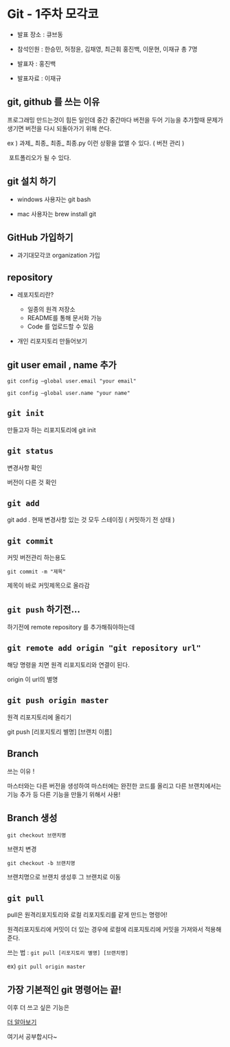 # Git - 1주차 모각코 



- 발표 장소 : 큐브동
- 참석인원 : 한승민, 허정윤, 김채영, 최근휘 홍진백, 이문현, 이재규 총 7명

- 발표자 : 홍진백
- 발표자료 : 이재규

## git, github 를 쓰는 이유

프로그래밍 만드는것이 힘든 일인데 중간 중간마다 버전을 두어 기능을 추가할때 문제가 생기면 버전을 다시 되돌아가기 위해 쓴다.

ex ) 과제_ 최종_ 최종_ 최종.py 이런 상황을 없앨 수 있다. ( 버전 관리 )

​       포트폴리오가 될 수 있다.

## git 설치 하기

- windows 사용자는 git bash 

- mac 사용자는 brew install git

## GitHub 가입하기

- 과기대모각코 organization 가입

## repository

- 레포지토리란?
  - 일종의 원격 저장소
  - README를 통해 문서화 가능
  - Code 를 업로드할 수 있음

- 개인 리포지토리 만들어보기

## git user email , name 추가
```
git config —global user.email "your email"
```
```
git config —global user.name "your name"
```


## `git init`

만들고자 하는 리포지토리에 git init

## `git status`

변경사항 확인

버전이 다른 것 확인

## `git add`

git add . 현재 변경사항 있는 것 모두 스테이징 ( 커밋하기 전 상태 )

## `git commit`

커밋 버전관리 하는용도 
```
git commit -m "제목"
```
제목이 바로 커밋제목으로 올라감

## `git push` 하기전...

하기전에 remote repository 를 추가해줘야하는데

## `git remote add origin "git repository url"`

해당 명령을 치면 원격 리포지토리와 연결이 된다.

origin 이 url의 별명

## `git push origin master`

원격 리포지토리에 올리기

git push [리포지토리 별명] [브랜치 이름]

## Branch 

쓰는 이유 !

마스터와는 다른 버전을 생성하여 마스터에는 완전한 코드를 올리고 다른 브랜치에서는 기능 추가 등 다른 기능을 만들기 위해서 사용!

## Branch 생성
```
git checkout 브랜치명
```
브랜치 변경
```
git checkout -b 브랜치명
```
브랜치명으로 브랜치 생성후 그 브랜치로 이동



## `git pull`

pull은 원격리포지토리와 로컬 리포지토리를 같게 만드는 명령어!

원격리포지토리에 커밋이 더 있는 경우에 로컬에 리포지토리에 커밋을 가져와서 적용해준다.

쓰는 법 : `git pull [리포지토리 별명] [브랜치명]`

ex) `git pull origin master`

## 가장 기본적인 git 명령어는 끝!

이후 더 쓰고 싶은 기능은

[더 알아보기](https://rogerdudler.github.io/git-guide/index.ko.html)

여기서 공부합시다~
